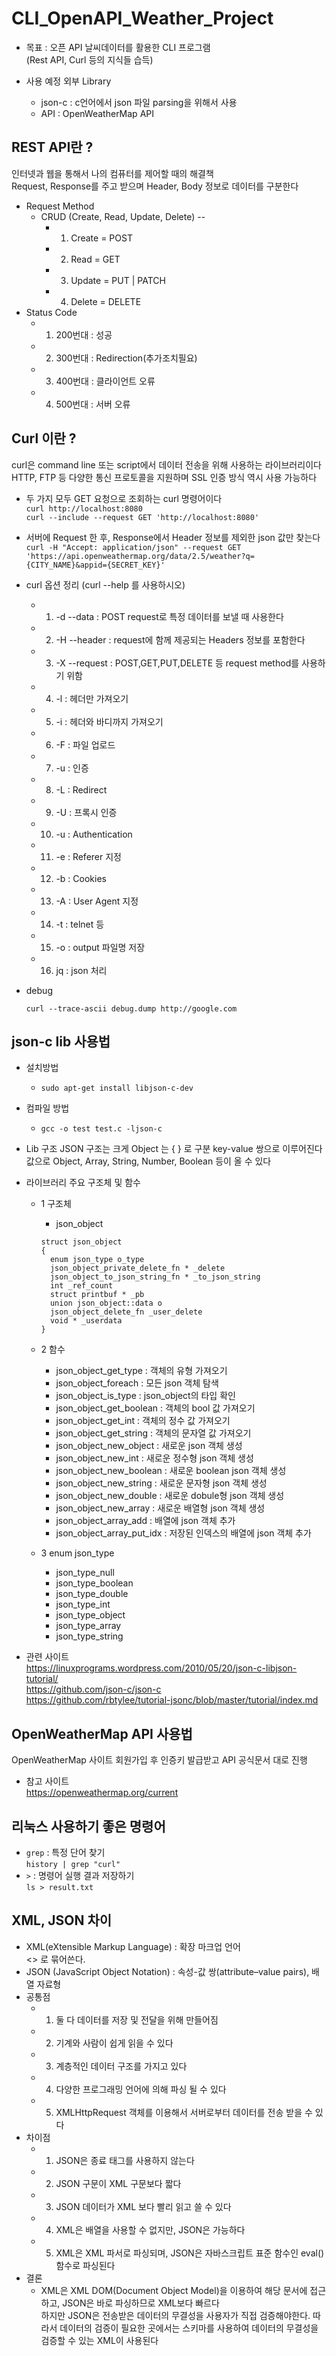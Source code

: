 # CLI_OpenAPI_Weather_Project
- 목표 : 오픈 API 날씨데이터를 활용한 CLI 프로그램  
(Rest API, Curl 등의 지식들 습득)  

- 사용 예정 외부 Library  
  - json-c : c언어에서 json 파일 parsing을 위해서 사용  
  - API : OpenWeatherMap API  

## REST API란 ?
인터넷과 웹을 통해서 나의 컴퓨터를 제어할 때의 해결책  
Request, Response를 주고 받으며 Header, Body 정보로 데이터를 구분한다  
- Request Method  
  - CRUD (Create, Read, Update, Delete) --  
    - 1. Create = POST  
    - 2. Read = GET  
    - 3. Update = PUT | PATCH  
    - 4. Delete = DELETE  
- Status Code  
    - 1. 200번대 : 성공  
    - 2. 300번대 : Redirection(추가조치필요)  
    - 3. 400번대 : 클라이언트 오류  
    - 4. 500번대 : 서버 오류  

## Curl 이란 ? 
curl은 command line 또는 script에서 데이터 전송을 위해 사용하는 라이브러리이다  
HTTP, FTP 등 다양한 통신 프로토콜을 지원하며 SSL 인증 방식 역시 사용 가능하다  
- 두 가지 모두 GET 요청으로 조회하는 curl 명령어이다  
`curl http://localhost:8080`  
`curl --include --request GET 'http://localhost:8080'`  

- 서버에 Request 한 후, Response에서 Header 정보를 제외한 json 값만 찾는다  
```curl -H "Accept: application/json" --request GET 'https://api.openweathermap.org/data/2.5/weather?q={CITY_NAME}&appid={SECRET_KEY}'```  

- curl 옵션 정리 (curl --help 를 사용하시오)
  - 1. -d --data : POST request로 특정 데이터를 보낼 때 사용한다  
  - 2. -H --header : request에 함께 제공되는 Headers 정보를 포함한다  
  - 3. -X --request : POST,GET,PUT,DELETE 등 request method를 사용하기 위함  
  - 4. -l : 헤더만 가져오기  
  - 5. -i : 헤더와 바디까지 가져오기  
  - 6. -F : 파일 업로드  
  - 7. -u : 인증  
  - 8. -L : Redirect  
  - 9. -U : 프록시 인증  
  - 10. -u : Authentication  
  - 11. -e : Referer 지정  
  - 12. -b : Cookies  
  - 13. -A : User Agent 지정  
  - 14. -t : telnet 등 
  - 15. -o : output 파일명 저장 
  - 16. jq : json 처리 
- debug  
  ```
  curl --trace-ascii debug.dump http://google.com
  ```

## json-c lib 사용법 
- 설치방법  
  - `sudo apt-get install libjson-c-dev`  

- 컴파일 방법  
  - `gcc -o test test.c -ljson-c`  

- Lib 구조
JSON 구조는 크게 Object 는 { } 로 구분 key-value 쌍으로 이루어진다  
값으로 Object, Array, String, Number, Boolean 등이 올 수 있다  
- 라이브러리 주요 구조체 및 함수  
  - 1 구조체  
    - json_object  
    ```
    struct json_object
    {
      enum json_type o_type
      json_object_private_delete_fn * _delete
      json_object_to_json_string_fn * _to_json_string
      int _ref_count
      struct printbuf * _pb
      union json_object::data o
      json_object_delete_fn _user_delete
      void * _userdata
    }
    ````
    
  - 2 함수  
    - json_object_get_type : 객체의 유형 가져오기 
    - json_object_foreach : 모든 json 객체 탐색
    - json_object_is_type : json_object의 타입 확인
    - json_object_get_boolean : 객체의 bool 값 가져오기
    - json_object_get_int : 객체의 정수 값 가져오기 
    - json_object_get_string : 객체의 문자열 값 가져오기 
    - json_object_new_object : 새로운 json 객체 생성 
    - json_object_new_int : 새로운 정수형 json 객체 생성 
    - json_object_new_boolean : 새로운 boolean json 객체 생성 
    - json_object_new_string : 새로운 문자형 json 객체 생성 
    - json_object_new_double : 새로운 dobule형 json 객체 생성 
    - json_object_new_array : 새로운 배열형 json 객체 생성 
    - json_object_array_add : 배열에 json 객체 추가 
    - json_object_array_put_idx : 저장된 인덱스의 배열에 json 객체 추가  
  - 3 enum json_type
    - json_type_null
    - json_type_boolean
    - json_type_double
    - json_type_int
    - json_type_object
    - json_type_array
    - json_type_string
- 관련 사이트  
https://linuxprograms.wordpress.com/2010/05/20/json-c-libjson-tutorial/  
https://github.com/json-c/json-c  
https://github.com/rbtylee/tutorial-jsonc/blob/master/tutorial/index.md  
## OpenWeatherMap API 사용법  
OpenWeatherMap 사이트 회원가입 후 인증키 발급받고 API 공식문서 대로 진행  
- 참고 사이트  
https://openweathermap.org/current

## 리눅스 사용하기 좋은 명령어 
- `grep` :  특정 단어 찾기  
```history | grep "curl"```  
- `>` : 명령어 실행 결과 저장하기  
```ls > result.txt```

## XML, JSON 차이 
- XML(eXtensible Markup Language) : 확장 마크업 언어  
<> 로 묶어쓴다. 
- JSON (JavaScript Object Notation) : 속성-값 쌍(attribute–value pairs), 배열 자료형  
- 공통점
  - 1. 둘 다 데이터를 저장 및 전달을 위해 만들어짐  
  - 2. 기계와 사람이 쉽게 읽을 수 있다
  - 3. 계층적인 데이터 구조를 가지고 있다
  - 4. 다양한 프로그래밍 언어에 의해 파싱 될 수 있다
  - 5. XMLHttpRequest 객체를 이용해서 서버로부터 데이터를 전송 받을 수 있다
- 차이점 
  - 1. JSON은 종료 태그를 사용하지 않는다
  - 2. JSON 구문이 XML 구문보다 짧다
  - 3. JSON 데이터가 XML 보다 빨리 읽고 쓸 수 있다
  - 4. XML은 배열을 사용할 수 없지만, JSON은 가능하다
  - 5. XML은 XML 파서로 파싱되며, JSON은 자바스크립트 표준 함수인 eval() 함수로 파싱된다
- 결론
  - XML은 XML DOM(Document Object Model)을 이용하여 해당 문서에 접근하고, JSON은 바로 파싱하므로 XML보다 빠르다  
  하지만 JSON은 전송받은 데이터의 무결성을 사용자가 직접 검증해야한다. 
  따라서 데이터의 검증이 필요한 곳에서는 스키마를 사용하여 데이터의 무결성을 검증할 수 있는 XML이 사용된다
